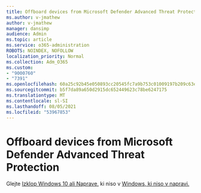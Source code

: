 ```yaml
---
title: Offboard devices from Microsoft Defender Advanced Threat Protection
ms.author: v-jmathew
author: v-jmathew
manager: dansimp
audience: Admin
ms.topic: article
ms.service: o365-administration
ROBOTS: NOINDEX, NOFOLLOW
localization_priority: Normal
ms.collection: Adm_O365
ms.custom:
- "9000760"
- "7391"
ms.openlocfilehash: 60a25c92b45e050893cc20545fc7a9b753c01009197b209c63e3bc56accf1e04
ms.sourcegitcommit: b5f7da89a650d2915dc652449623c78be6247175
ms.translationtype: MT
ms.contentlocale: sl-SI
ms.lasthandoff: 08/05/2021
ms.locfileid: "53967853"
---
```

# <a name="offboard-devices-from-microsoft-defender-advanced-threat-protection"></a>Offboard devices from Microsoft Defender Advanced Threat Protection

Glejte [Izklop Windows 10 ali Naprave,](https://go.microsoft.com/fwlink/?linkid=2143629) ki niso v [Windows, ki niso v napravi.](https://go.microsoft.com/fwlink/?linkid=2143630)

